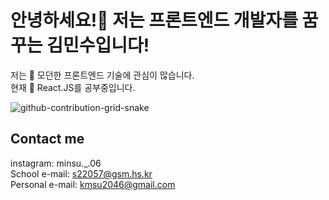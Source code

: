 # __안녕하세요!🤚 저는 프론트엔드 개발자를 꿈꾸는 김민수입니다!__
저는 👀 모던한 프론트엔드 기술에 관심이 많습니다.  
현재 🌱 React.JS를 공부중입니다.  

![github-contribution-grid-snake](https://github.com/min9-530/min9-530/assets/104071568/706a7d5a-8982-452c-abd5-37b92129e561)

## __Contact me__

instagram: minsu._.06  
School e-mail: s22057@gsm.hs.kr  
Personal e-mail: kmsu2046@gmail.com  
